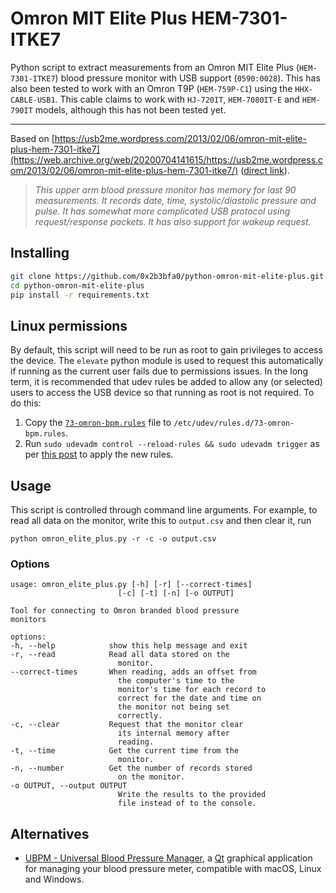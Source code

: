 # Omron MIT Elite Plus HEM-7301-ITKE7
Python script to extract measurements from an Omron MIT Elite Plus (`HEM-7301-ITKE7`) blood pressure monitor with USB support (`0590:0028`). This has also been tested to work with an Omron T9P (`HEM-759P-C1`) using the `HHX-CABLE-USB1`. This cable claims to work with `HJ-720IT`, `HEM-7080IT-E` and `HEM-790IT` models, although this has not been tested yet.

***

Based on [https://usb2me.wordpress.com/2013/02/06/omron-mit-elite-plus-hem-7301-itke7](https://web.archive.org/web/20200704141615/https://usb2me.wordpress.com/2013/02/06/omron-mit-elite-plus-hem-7301-itke7/) ([direct link](https://usb2me.wordpress.com/2013/02/06/omron-mit-elite-plus-hem-7301-itke7)).

> _This upper arm blood pressure monitor has memory for last 90 measurements. It records date, time, systolic/diastolic pressure and pulse. It has somewhat more complicated USB protocol using request/response packets. It has also support for wakeup request._

## Installing

```bash
git clone https://github.com/0x2b3bfa0/python-omron-mit-elite-plus.git
cd python-omron-mit-elite-plus
pip install -r requirements.txt
```

## Linux permissions
By default, this script will need to be run as root to gain privileges to access the device. The `elevate` python module is used to request this automatically if running as the current user fails due to permissions issues. In the long term, it is recommended that udev rules be added to allow any (or selected) users to access the USB device so that running as root is not required. To do this:
1. Copy the [`73-omron-bpm.rules`](./73-omron-bpm.rules) file to `/etc/udev/rules.d/73-omron-bpm.rules`.
2. Run `sudo udevadm control --reload-rules && sudo udevadm trigger` as per [this post](https://unix.stackexchange.com/a/39371) to apply the new rules.

## Usage
This script is controlled through command line arguments. For example, to read all data on the monitor, write this to `output.csv` and then clear it, run
```
python omron_elite_plus.py -r -c -o output.csv
```

### Options
```
usage: omron_elite_plus.py [-h] [-r] [--correct-times]
                        [-c] [-t] [-n] [-o OUTPUT]

Tool for connecting to Omron branded blood pressure
monitors

options:
-h, --help            show this help message and exit
-r, --read            Read all data stored on the
                        monitor.
--correct-times       When reading, adds an offset from
                        the computer's time to the
                        monitor's time for each record to
                        correct for the date and time on
                        the monitor not being set
                        correctly.
-c, --clear           Request that the monitor clear
                        its internal memory after
                        reading.
-t, --time            Get the current time from the
                        monitor.
-n, --number          Get the number of records stored
                        on the monitor.
-o OUTPUT, --output OUTPUT
                        Write the results to the provided
                        file instead of to the console.
```

## Alternatives

* [UBPM - Universal Blood Pressure Manager](https://codeberg.org/LazyT/ubpm), a [Qt](https://qt.io) graphical application for managing your blood pressure meter, compatible with macOS, Linux and Windows.
